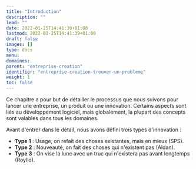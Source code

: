 ```yaml
---
title: "Introduction"
description: ""
lead: ""
date: 2022-01-25T14:41:39+01:00
lastmod: 2022-01-25T14:41:39+01:00
draft: false
images: []
type: docs
menu:
domaines:
parent: "entreprise-creation"
identifier: "entreprise-creation-trouver-un-probleme"
weight: 1
toc: false
---
```


Ce chapitre a pour but de détailler le processus que nous suivons pour lancer une entreprise, un produit ou une
innovation. Certains aspects sont liés au développement logiciel, mais globalement, la plupart des concepts sont
valables dans tous les domaines.

Avant d'entrer dans le détail, nous avons défini trois types d'innovation :

- **Type 1** : Usage, on refait des choses existantes, mais en mieux (SPS).
- **Type 2** : Nouveauté, on fait des choses qui n'existent pas (Aldan).
- **Type 3** : On vise la lune avec un truc qui n'existera pas avant longtemps (Royllo).

